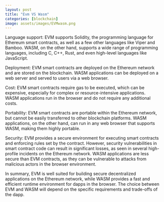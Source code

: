 ```yaml
---
layout: post
title: "Evm VS Wasm"
categories: [blockchain]
image: assets/images/EVMwasm.png
---
```


Language support: EVM supports Solidity, the programming language for Ethereum smart contracts, as well as a few other languages like Viper and Bamboo. WASM, on the other hand, supports a wide range of programming languages, including C, C++, Rust, and even high-level languages like JavaScript.

Deployment: EVM smart contracts are deployed on the Ethereum network and are stored on the blockchain. WASM applications can be deployed on a web server and served to users via a web browser.

Cost: EVM smart contracts require gas to be executed, which can be expensive, especially for complex or resource-intensive applications. WASM applications run in the browser and do not require any additional costs.

Portability: EVM smart contracts are portable within the Ethereum network, but cannot be easily transferred to other blockchain platforms. WASM applications, on the other hand, can run in any web browser that supports WASM, making them highly portable.

Security: EVM provides a secure environment for executing smart contracts and enforcing rules set by the contract. However, security vulnerabilities in smart contract code can result in significant losses, as seen in several high-profile incidents on the Ethereum network. WASM applications are less secure than EVM contracts, as they can be vulnerable to attacks from malicious actors in the browser environment.

In summary, EVM is well suited for building secure decentralized applications on the Ethereum network, while WASM provides a fast and efficient runtime environment for dapps in the browser. The choice between EVM and WASM will depend on the specific requirements and trade-offs of the dapp.
